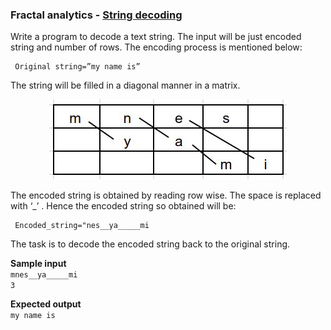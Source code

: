 
### Fractal analytics - [String decoding](https://github.com/sooraj-sudhakar/Coding-contest/blob/master/Hackerrank/fractal_textdecoding.py)
Write a program to decode a text string. The input will be just encoded string and number of rows. The encoding process is mentioned below:

     Original string=”my name is”
The string will be filled in a diagonal manner in a matrix.
<p align="center">
     <img src="https://github.com/sooraj-sudhakar/Coding-contest/blob/master/Hackerrank/out.jpg">
</p>
The encoded string is obtained by reading row wise. The space is replaced with ‘_’ . Hence the encoded string so obtained will be:

     Encoded_string="nes__ya_____mi

The task is to decode the encoded string back to the original string.  
   

**Sample input**  
`mnes__ya_____mi`  
`3`  

**Expected output**  
`my name is`  
